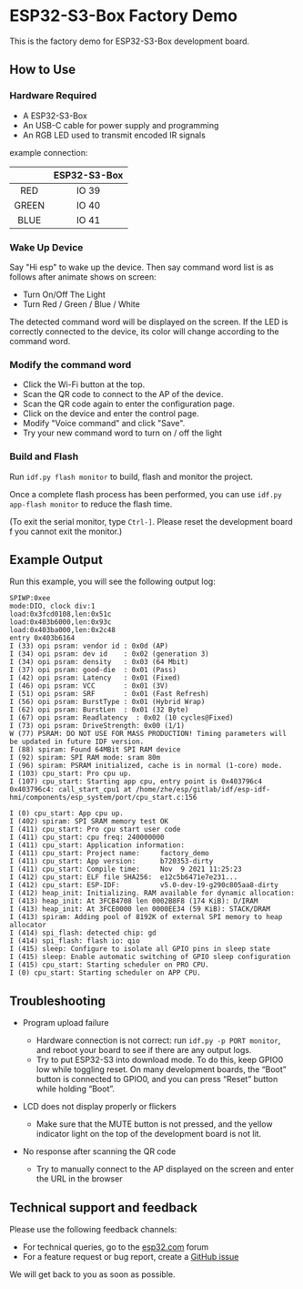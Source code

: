 # ESP32-S3-Box Factory Demo

This is the factory demo for ESP32-S3-Box development board.

## How to Use

### Hardware Required

* A ESP32-S3-Box
* An USB-C cable for power supply and programming
* An RGB LED used to transmit encoded IR signals 

example connection:

|         | ESP32-S3-Box |
|  :---:  | :-----------: |
|   RED   |     IO 39     |
|  GREEN  |     IO 40     |
|  BLUE   |     IO 41     |

### Wake Up Device

Say "Hi esp" to wake up the device. Then say command word list is as follows after animate shows on screen:

- Turn On/Off The Light
- Turn Red / Green / Blue / White

The detected command word will be displayed on the screen. If the LED is correctly connected to the device, its color will change according to the command word.

### Modify the command word

- Click the Wi-Fi button at the top.
- Scan the QR code to connect to the AP of the device.
- Scan the QR code again to enter the configuration page.
- Click on the device and enter the control page.
- Modify "Voice command" and click "Save".
- Try your new command word to turn on / off the light

### Build and Flash

Run `idf.py flash monitor` to build, flash and monitor the project.

Once a complete flash process has been performed, you can use `idf.py app-flash monitor` to reduce the flash time.

(To exit the serial monitor, type `Ctrl-]`. Please reset the development board f you cannot exit the monitor.)

## Example Output

Run this example, you will see the following output log:

```
SPIWP:0xee
mode:DIO, clock div:1
load:0x3fcd0108,len:0x51c
load:0x403b6000,len:0x93c
load:0x403ba000,len:0x2c48
entry 0x403b6164
I (33) opi psram: vendor id : 0x0d (AP)
I (34) opi psram: dev id    : 0x02 (generation 3)
I (34) opi psram: density   : 0x03 (64 Mbit)
I (37) opi psram: good-die  : 0x01 (Pass)
I (42) opi psram: Latency   : 0x01 (Fixed)
I (46) opi psram: VCC       : 0x01 (3V)
I (51) opi psram: SRF       : 0x01 (Fast Refresh)
I (56) opi psram: BurstType : 0x01 (Hybrid Wrap)
I (62) opi psram: BurstLen  : 0x01 (32 Byte)
I (67) opi psram: Readlatency  : 0x02 (10 cycles@Fixed)
I (73) opi psram: DriveStrength: 0x00 (1/1)
W (77) PSRAM: DO NOT USE FOR MASS PRODUCTION! Timing parameters will be updated in future IDF version.
I (88) spiram: Found 64MBit SPI RAM device
I (92) spiram: SPI RAM mode: sram 80m
I (96) spiram: PSRAM initialized, cache is in normal (1-core) mode.
I (103) cpu_start: Pro cpu up.
I (107) cpu_start: Starting app cpu, entry point is 0x403796c4
0x403796c4: call_start_cpu1 at /home/zhe/esp/gitlab/idf/esp-idf-hmi/components/esp_system/port/cpu_start.c:156

I (0) cpu_start: App cpu up.
I (402) spiram: SPI SRAM memory test OK
I (411) cpu_start: Pro cpu start user code
I (411) cpu_start: cpu freq: 240000000
I (411) cpu_start: Application information:
I (411) cpu_start: Project name:     factory_demo
I (411) cpu_start: App version:      b720353-dirty
I (411) cpu_start: Compile time:     Nov  9 2021 11:25:23
I (412) cpu_start: ELF file SHA256:  e12c5b6471e7e231...
I (412) cpu_start: ESP-IDF:          v5.0-dev-19-g290c805aa8-dirty
I (412) heap_init: Initializing. RAM available for dynamic allocation:
I (413) heap_init: At 3FCB4708 len 0002B8F8 (174 KiB): D/IRAM
I (413) heap_init: At 3FCE0000 len 0000EE34 (59 KiB): STACK/DRAM
I (413) spiram: Adding pool of 8192K of external SPI memory to heap allocator
I (414) spi_flash: detected chip: gd
I (414) spi_flash: flash io: qio
I (415) sleep: Configure to isolate all GPIO pins in sleep state
I (415) sleep: Enable automatic switching of GPIO sleep configuration
I (415) cpu_start: Starting scheduler on PRO CPU.
I (0) cpu_start: Starting scheduler on APP CPU.
```

## Troubleshooting

* Program upload failure

    * Hardware connection is not correct: run `idf.py -p PORT monitor`, and reboot your board to see if there are any output logs.
    * Try to put ESP32-S3 into download mode. To do this, keep GPIO0 low while toggling reset. On many development boards, the “Boot” button is connected to GPIO0, and you can press “Reset” button while holding “Boot”.
* LCD does not display properly or flickers
    * Make sure that the MUTE button is not pressed, and the yellow indicator light on the top of the development board is not lit.
* No response after scanning the QR code
    * Try to manually connect to the AP displayed on the screen and enter the URL in the browser

## Technical support and feedback

Please use the following feedback channels:

* For technical queries, go to the [esp32.com](https://esp32.com/) forum
* For a feature request or bug report, create a [GitHub issue](https://github.com/espressif/esp-box/issues)

We will get back to you as soon as possible.

